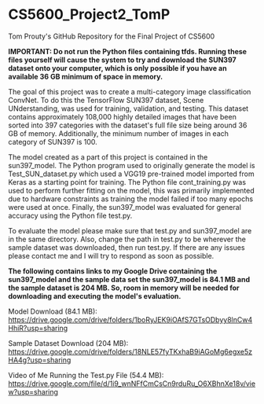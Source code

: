 # CS5600_Project2_TomP
Tom Prouty's GitHub Repository for the Final Project of CS5600

__IMPORTANT: Do not run the Python files containing tfds. Running these files yourself will cause the system to try and download
the SUN397 dataset onto your computer, which is only possible if you have an available 36 GB minimum of space in memory.__

The goal of this project was to create a multi-category image classification ConvNet. To do this the TensorFlow
SUN397 dataset, Scene UNderstanding, was used for training, validation, and testing. This dataset contains approximately 108,000 
highly detailed images that have been sorted into 397 categories with  the dataset's full file size being around 36 
GB of memory. Additionally, the minimum number of images in each category of SUN397 is 100.

The model created as a part of this project is contained in the sun397_model. The Python program used to originally
generate the model is Test_SUN_dataset.py which used a VGG19 pre-trained model imported from Keras as a starting
point for training. The Python file cont_training.py was used to perform further fitting on the model, this was 
primarily implemented due to hardware constraints as training the model failed if too many epochs were used
at once. Finally, the sun397_model was evaluated for general accuracy using the Python file test.py.

To evaluate the model please make sure that test.py and sun397_model are in the same directory. Also,
change the path in test.py to be wherever the sample dataset was downloaded, then run test.py. If 
there are any issues please contact me and I will try to respond as soon as possible.

__The following contains links to my Google Drive containing the sun397_model and the sample data set
the sun397_model is 84.1 MB and the sample dataset is 204 MB. So, room in memory will be needed for 
downloading and executing the model's evaluation.__

Model Download (84.1 MB): https://drive.google.com/drive/folders/1boRyJEK9iOAfS7GTsODbyy8lnCw4HhiR?usp=sharing

Sample Dataset Download (204 MB): https://drive.google.com/drive/folders/18NLE57fyTKxhaB9iAGoMg6egxe5zHA4g?usp=sharing

Video of Me Running the Test.py File (54.4 MB): https://drive.google.com/file/d/1i9_wnNFfCmCsCn9rduRu_O6XBhnXe18v/view?usp=sharing

